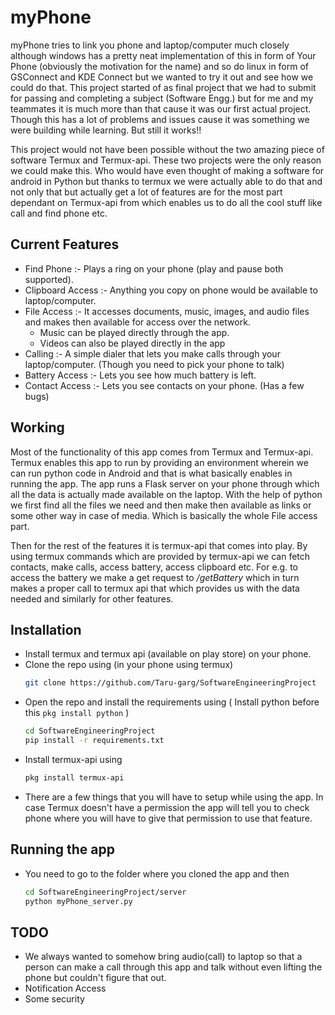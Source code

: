 # myPhone
<p> myPhone tries to link you phone and laptop/computer much closely although windows has a pretty neat implementation of this in form of Your Phone (obviously the motivation for the name) and so do linux in form of GSConnect and KDE Connect but we wanted to try it out and see how we could do that. This project started of as final project that we had to submit for passing and completing a subject (Software Engg.) but for me and my teammates it is much more than that cause it was our first actual project. Though this has a lot of problems and issues cause it was something we were building while learning. But still it works!! </p>

<p> This project would not have been possible without the two amazing piece of software Termux and Termux-api. These two projects were the only reason we could make this. Who would have even thought of making a software for android in Python but thanks to termux we were actually able to do that and not only that but actually get a lot of features are for the most part dependant on Termux-api from which enables us to do all the cool stuff like call and find phone etc. </p>

## Current Features ##
  * Find Phone :- Plays a ring on your phone (play and pause both supported).
  * Clipboard Access :- Anything you copy on phone would be available to laptop/computer.
  * File Access :- It accesses documents, music, images, and audio files and makes then available for access over the network.
      * Music can be played directly through the app.
      * Videos can also be played directly in the app
  * Calling :- A simple dialer that lets you make calls through your laptop/computer. (Though you need to pick your phone to talk)
  * Battery Access :- Lets you see how much battery is left.
  * Contact Access :- Lets you see contacts on your phone. (Has a few bugs)

## Working ##
Most of the functionality of this app comes from Termux and Termux-api. Termux enables this app to run by providing an environment wherein we can run python code in Android and that is what basically enables in running the app. The app runs a Flask server on your phone through which all the data is actually made available 
on the laptop. With the help of python we first find all the files we need and then make then available as links or some other way in case of media. Which is basically the whole File access part.

Then for the rest of the features it is termux-api that comes into play. By using termux commands which are provided by termux-api we can fetch contacts, make calls, access battery, access clipboard etc. For e.g. to access the battery we make a get request to */getBattery* which in turn makes a proper call to termux api that which provides us with the data needed and similarly for other features.

## Installation ##
 * Install termux and termux api (available on play store) on your phone.
 * Clone the repo using (in your phone using termux)
     ```sh
    git clone https://github.com/Taru-garg/SoftwareEngineeringProject
    ```
 * Open the repo and install the requirements using ( Install python before this ```pkg install python``` )
     ```sh
     cd SoftwareEngineeringProject
     pip install -r requirements.txt 
     ```
  * Install termux-api using
      ```sh
      pkg install termux-api
      ```
  * There are a few things that you will have to setup while using the app. In case Termux doesn't have a permission the app will tell you to check phone where
    you will have to give that permission to use that feature.
    
## Running the app ##
  * You need to go to the folder where you cloned the app and then
    ```sh
    cd SoftwareEngineeringProject/server
    python myPhone_server.py 
    ```
## TODO ##
  * We always wanted to somehow bring audio(call) to laptop so that a person can make a call through this app and talk without even lifting the phone but 
    couldn't figure that out.
  * Notification Access
  * Some security
  

